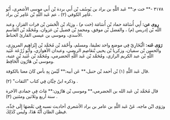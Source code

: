٣١٧٨ -** خت م:** عَبد اللَّهِ بن براد بن يُوسُف بْن أَبي بردة بْن أَبي موسى الأشعري، أَبُو عَامِر الكوفي (٢) ، عم عَبد اللَّهِ بْن عَامِر بْن براد.

**روى عن:** أَبِي أُسَامَة حماد بْن أُسَامَة (خت م) ، وزِيَاد بْن الْحَسَن بْن فرات القزاز، وعبد اللَّه بْن إدريس (م) ، والفضل بْن موفق، ومحمد بْن فضيل بْن غزوان، ومُحَمَّد بْن القاسم الأسدي، وموسى بن عيسى القارئ الحناط.

**رَوَى عَنه:** الْبُخَارِيّ فِي موضع واحد تعليقا، ومسلم، وأَحْمَد بْن مُحَمَّد بْن إِبْرَاهِيم المروزي، والحسن بْن سفيان، وزكريا بْن يحيى بْنعَاصِم الربضي، وعبدان الأهوازي، وأَبُو زُرْعَة عُبَيد اللَّهِ بْن عبد الكريم الرازي، ومُحَمَّد بْن عَبد اللَّهِ الحضرمي، ومُحَمَّد بْن عُبَيد بْن عتبة، وموسى بْن هَارُون الْحَافِظ.

قال عَبد اللَّهِ (١) بْن أحمد بْن حنبل،** عَن أبيه:** لَيْسَ بِهِ بأس كَانَ معنا بالكوفة.

وذكره ابنُ حِبَّان فِي كتاب "الثقات" (٢) .

قال مُحَمَّد بْن عَبد الله بن الحضرمي،** وموسى بْن هَارُون:** مَاتَ فِي جمادى الآخرة سنة أربع وثلاثين ومئتين (٣) .

ورَوَى ابْن ماجه، عَنْ عَبد اللَّهِ بن عامر بن براد الأشعري أحاديث نسبه فِي بَعْضهَا إِلَى جَدِّه، فيظن الظان أَنَّهُ هَذَا، وليس كَذَلِكَ.